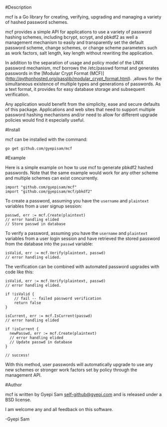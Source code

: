 #Description

mcf is a Go library for creating, verifying, upgrading and managing a variety of hashed password schemes.

mcf provides a simple API for applications to use a variety of password
hashing schemes, including bcrypt, scrypt, and pbkdf2 as well a management
mechanism to easily and transparently set the default password
scheme, change schemes, or change scheme parameters such as work factors,
salt length, key length without rewriting the application.

In addition to the separation of usage and policy model of the UNIX password
mechanism, mcf borrows the /etc/passwd format and generates passwords
in the [Modular Crypt Format \(MCF\)] (http://pythonhosted.org/passlib/modular_crypt_format.html).
,allows for the simultaneous existence of multiple types and generations of passwords.
As a text format, it provides for easy database storage and subsequent verification.

Any application would benefit from the simplicity, ease and secure
defaults of this package. Applications and web sites that need to support
multiple password hashing mechanisms and/or need to allow for different
upgrade policies would find it especially useful.

#Install

mcf can be installed with the command:

    go get github.com/gyepisam/mcf

#Example

Here is a simple example on how to use mcf to generate pbkdf2 hashed passwords.
Note that the same example would work for any other scheme and multiple schemes
can exist concurrently.

    import "github.com/gyepisam/mcf"
    import "github.com/gyepisam/mcf/pbkdf2"


To create a password, assuming you have the `username` and `plaintext` variables from a user signup session:

    passwd, err := mcf.Create(plaintext)
    // error handling elided
    // Store passwd in database

To verify a password, assuming you have the `username` and `plaintext` variables from a user login session
and have retrieved the stored password from the database into the `passwd` variable:

    isValid, err := mcf.Verify(plaintext, passwd)
    // error handling elided.

The verification can be combined with automated password upgrades with code like this:

    isValid, err := mcf.Verify(plaintext, passwd)
    // error handling elided.
    
    if !isValid {
        // fail -- failed password verification
        return false
    }

    isCurrent, err := mcf.IsCurrent(passwd) 
    // error handling elided

    if !isCurrent {
      newPasswd, err := mcf.Create(plaintext)
      // error handling elided
      // Update passwd in database
    }

    // success!

With this method, user passwords will automatically upgrade to use any new schemes or stronger work factors
set by policy through the management API.

#Author 

mcf is written by Gyepi Sam <self-github@gyepi.com> and is released under a BSD license.

I am welcome any and all feedback on this software.

-Gyepi Sam
